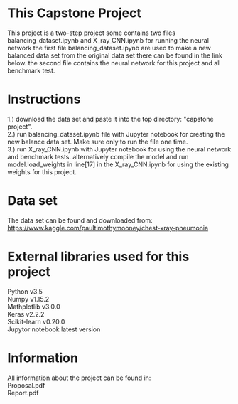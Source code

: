 # This Capstone Project
This project is a two-step project some contains two files balancing_dataset.ipynb and X_ray_CNN.ipynb for running the neural network
the first file balancing_dataset.ipynb are used to make a new balanced data set from the original data set there can be found in the link below.
the second file contains the neural network for this project and all benchmark test.

# Instructions
1.) download the data set and paste it into the top directory: "capstone project".
<br>
2.) run balancing_dataset.ipynb file with Jupyter notebook for creating the new balance data set. Make sure only to run the file one time.
<br>
3.) run X_ray_CNN.ipynb with Jupyter notebook for using the neural network and benchmark tests.
    alternatively compile the model and run model.load_weights in line[17] in the X_ray_CNN.ipynb for using the existing weights for this project.

# Data set
The data set can be found and downloaded from:
https://www.kaggle.com/paultimothymooney/chest-xray-pneumonia

# External libraries used for this project
Python v3.5
<br>
Numpy v1.15.2
<br>
Mathplotlib v3.0.0
<br>
Keras v2.2.2
<br>
Scikit-learn v0.20.0
<br>
Jupytor notebook latest version

# Information
All information about the project can be found in:
<br>
Proposal.pdf
<br>
Report.pdf
